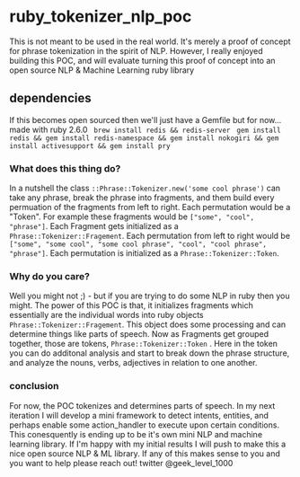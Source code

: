 # ruby_tokenizer_nlp_poc
This is not meant to be used in the real world. It's merely a proof of concept for phrase tokenization in the spirit of NLP. However, I really enjoyed building this POC, and will evaluate turning this proof of concept into an open source NLP &amp; Machine Learning ruby library

## dependencies ##
If this becomes open sourced then we'll just have a Gemfile but for now...
made with ruby 2.6.0 
` brew install redis && redis-server`
` gem install redis && gem install redis-namespace && gem install nokogiri && gem install activesupport && gem install pry`

### What does this thing do? ###
In a nutshell the class `::Phrase::Tokenizer.new('some cool phrase')` can take any phrase, break the phrase into fragments, and them build every permuation of the fragments from left to right. Each permutation would be a "Token". For example these fragments would be `["some", "cool", "phrase"]`. Each Fragment gets initialized as a `Phrase::Tokenizer::Fragement`.  Each permutation from left to right would be `["some", "some cool", "some cool phrase", "cool", "cool phrase", "phrase"]`. Each permutation is initialized as a `Phrase::Tokenizer::Token`. 

### Why do you care? ###
Well you might not ;) - but if you are trying to do some NLP in ruby then you might. The power of this POC is that, it initializes fragments which essentially are the individual words into ruby objects `Phrase::Tokenizer::Fragement`. This object does some processing and can determine things like parts of speech. Now as Fragments get grouped together, those are tokens, `Phrase::Tokenizer::Token` . Here in the token you can do additonal analysis and start to break down the phrase structure, and analyze the nouns, verbs, adjectives in relation to one another. 

### conclusion ###
For now, the POC tokenizes and determines parts of speech. In my next iteration I will develop a mini framework to detect intents, entities, and perhaps enable some action_handler to execute upon certain conditions. This conesquently is ending up to be it's own mini NLP and machine learning library. If I'm happy with my initial results I will push to make this a nice open source NLP & ML library. If any of this makes sense to you and you want to help please reach out! twitter @geek_level_1000   
